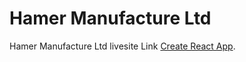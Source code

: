 # Hamer Manufacture Ltd

Hamer Manufacture Ltd livesite Link [Create React App](https://github.com/facebook/create-react-app).

